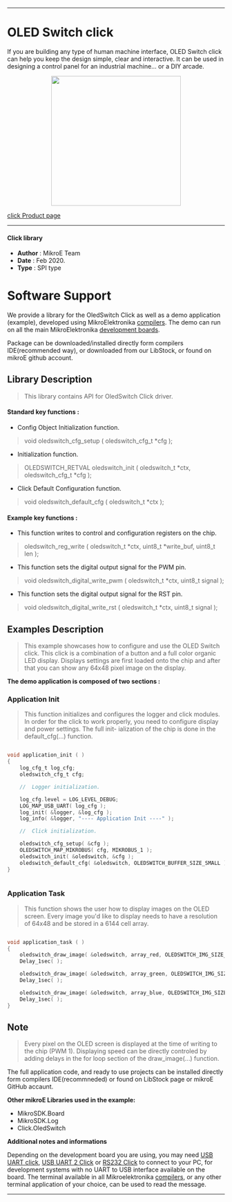 
---
# OLED Switch click

If you are building any type of human machine interface, OLED Switch click can help you keep the design simple, clear and interactive. It can be used in designing a control panel for an industrial machine… or a DIY arcade.

<p align="center">
  <img src="https://download.mikroe.com/images/click_for_ide/oledswitch_click.png" height=300px>
</p>

[click Product page](<https://www.mikroe.com/oled-switch-click>)

---

#### Click library 

- **Author**        : MikroE Team
- **Date**          : Feb 2020.
- **Type**          : SPI type


# Software Support

We provide a library for the OledSwitch Click 
as well as a demo application (example), developed using MikroElektronika 
[compilers](https://shop.mikroe.com/compilers). 
The demo can run on all the main MikroElektronika [development boards](https://shop.mikroe.com/development-boards).

Package can be downloaded/installed directly form compilers IDE(recommended way), or downloaded from our LibStock, or found on mikroE github account. 

## Library Description

> This library contains API for OledSwitch Click driver.

#### Standard key functions :

- Config Object Initialization function.
> void oledswitch_cfg_setup ( oledswitch_cfg_t *cfg ); 
 
- Initialization function.
> OLEDSWITCH_RETVAL oledswitch_init ( oledswitch_t *ctx, oledswitch_cfg_t *cfg );

- Click Default Configuration function.
> void oledswitch_default_cfg ( oledswitch_t *ctx );


#### Example key functions :

- This function writes to control and configuration registers on the chip.
> oledswitch_reg_write ( oledswitch_t *ctx, uint8_t *write_buf, uint8_t len );
 
- This function sets the digital output signal for the PWM pin.
> void oledswitch_digital_write_pwm ( oledswitch_t *ctx, uint8_t signal );

- This function sets the digital output signal for the RST pin.
> void oledswitch_digital_write_rst ( oledswitch_t *ctx, uint8_t signal );

## Examples Description

> This example showcases how to configure and use the OLED Switch click. This click is a 
  combination of a button and a full color organic LED display. Displays settings are first
  loaded onto the chip and after that you can show any 64x48 pixel image on the display. 

**The demo application is composed of two sections :**

### Application Init 

> This function initializes and configures the logger and click modules. In order for the
  click to work properly, you need to configure display and power settings. The full init-
  ialization of the chip is done in the default_cfg(...) function. 

```c

void application_init ( )
{
    log_cfg_t log_cfg;
    oledswitch_cfg_t cfg;

    //  Logger initialization.

    log_cfg.level = LOG_LEVEL_DEBUG;
    LOG_MAP_USB_UART( log_cfg );
    log_init( &logger, &log_cfg );
    log_info( &logger, "---- Application Init ----" );

    //  Click initialization.

    oledswitch_cfg_setup( &cfg );
    OLEDSWITCH_MAP_MIKROBUS( cfg, MIKROBUS_1 );
    oledswitch_init( &oledswitch, &cfg );
    oledswitch_default_cfg( &oledswitch, OLEDSWITCH_BUFFER_SIZE_SMALL );
}
  
```

### Application Task

> This function shows the user how to display images on the OLED screen. Every image you'd
  like to display needs to have a resolution of 64x48 and be stored in a 6144 cell array. 

```c

void application_task ( )
{
    oledswitch_draw_image( &oledswitch, array_red, OLEDSWITCH_IMG_SIZE_NORMAL );
    Delay_1sec( );

    oledswitch_draw_image( &oledswitch, array_green, OLEDSWITCH_IMG_SIZE_NORMAL );
    Delay_1sec( );

    oledswitch_draw_image( &oledswitch, array_blue, OLEDSWITCH_IMG_SIZE_NORMAL );
    Delay_1sec( );
} 

```

## Note

> Every pixel on the OLED screen is displayed at the time of writing to the chip (PWM 1).
  Displaying speed can be directly controled by adding delays in the for loop section of 
  the draw_image(...) function. 

The full application code, and ready to use projects can be  installed directly form compilers IDE(recommneded) or found on LibStock page or mikroE GitHub accaunt.

**Other mikroE Libraries used in the example:** 

- MikroSDK.Board
- MikroSDK.Log
- Click.OledSwitch

**Additional notes and informations**

Depending on the development board you are using, you may need 
[USB UART click](https://shop.mikroe.com/usb-uart-click), 
[USB UART 2 Click](https://shop.mikroe.com/usb-uart-2-click) or 
[RS232 Click](https://shop.mikroe.com/rs232-click) to connect to your PC, for 
development systems with no UART to USB interface available on the board. The 
terminal available in all Mikroelektronika 
[compilers](https://shop.mikroe.com/compilers), or any other terminal application 
of your choice, can be used to read the message.

---
